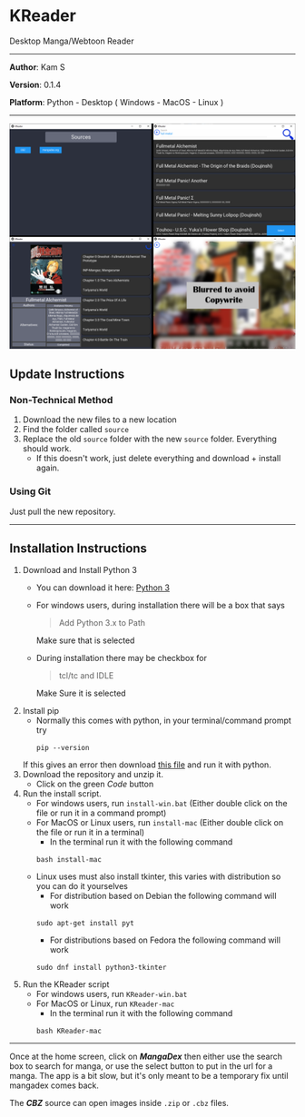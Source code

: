 # KReader
Desktop Manga/Webtoon Reader

****
**Author**: Kam S

**Version**: 0.1.4

**Platform**: Python - Desktop ( Windows - MacOS - Linux )

****

![App Screenshots](./readme_images/OverallImage.png)

## Update Instructions

### Non-Technical Method

1. Download the new files to a new location
2. Find the folder called ```source```
3. Replace the old ```source``` folder with the new ```source``` folder. Everything should work.
    - If this doesn't work, just delete everything and download + install again.

### Using Git
Just pull the new repository.

***

## Installation Instructions

1. Download and Install Python 3
    - You can download it here: [Python 3](https://www.python.org/downloads/)
    - For windows users, during installation there will be a box that says
        > Add Python 3.x to Path
      
      Make sure that is selected
    - During installation there may be checkbox for
        > tcl/tc and IDLE
    
      Make Sure it is selected
2. Install pip
    - Normally this comes with python, in your terminal/command prompt try 
        ```
        pip --version
        ```
     If this gives an error then download [this file](https://bootstrap.pypa.io/get-pip.py) and run it with python.
3. Download the repository and unzip it.
    - Click on the green *Code* button
4. Run the install script. 
    - For windows users, run ```install-win.bat``` (Either double click on the file or run it in a command prompt)
    - For MacOS or Linux users, run ```install-mac```  (Either double click on the file or run it in a terminal)
        - In the terminal run it with the following command
         ```
         bash install-mac
         ```
    - Linux uses must also install tkinter, this varies with distribution so you can do it yourselves
        -  For distribution based on Debian the following command will work
        ```
        sudo apt-get install pyt
        ```
        - For distributions based on Fedora the following command will work
        ```
        sudo dnf install python3-tkinter
        ```
5. Run the KReader script
    - For windows users, run ```KReader-win.bat```
    - For MacOS or Linux, run ```KReader-mac```
        - In the terminal run it with the following command
        ```
        bash KReader-mac
        ```

****
Once at the home screen, click on ***MangaDex*** then either use the search box to search for manga, or use the select button to put in the url for a manga.
The app is a bit slow, but it's only meant to be a temporary fix until mangadex comes back.

The ***CBZ*** source can open images inside ```.zip``` or ```.cbz``` files.
